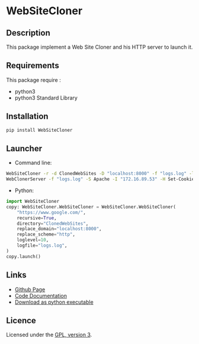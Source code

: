 # WebSiteCloner

## Description
This package implement a Web Site Cloner and his HTTP server to launch it.

## Requirements
This package require :
 - python3
 - python3 Standard Library

## Installation
```bash
pip install WebSiteCloner
```

## Launcher

 - Command line:
 ```bash
 WebSiteCloner -r -d ClonedWebSites -D "localhost:8000" -f "logs.log" -l DEBUG -S http "https://www.google.com/"
 WebClonerServer -f "logs.log" -S Apache -I "172.16.89.53" -H Set-Cookie:1278=1278,Set-Cookie:a=a,Test:haha -P 8000 "www.google.com"
 ```

 - Python:
 ```python
 import WebSiteCloner
 copy: WebSiteCloner.WebSiteCloner = WebSiteCloner.WebSiteCloner(
     "https://www.google.com/",
     recursive=True,
     directory="ClonedWebSites",
     replace_domain="localhost:8000",
     replace_scheme="http",
     loglevel=10,
     logfile="logs.log",
 )
 copy.launch()
 ```

## Links
 - [Github Page](https://github.com/mauricelambert/WebSiteCloner)
 - [Code Documentation](https://mauricelambert.github.io/info/python/security/WebSiteCloner.html)
 - [Download as python executable](https://mauricelambert.github.io/info/python/security/WebSiteCloner.pyz)

## Licence
Licensed under the [GPL, version 3](https://www.gnu.org/licenses/).
